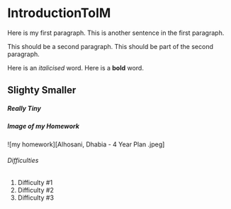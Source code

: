 # IntroductionToIM
Here is my first paragraph.
This is another sentence in the first paragraph.

This should be a second paragraph.
This should be part of the second paragraph.

Here is an *italicised* word.
Here is a **bold** word.

## Slighty Smaller
##### Really Tiny
##### Image of my Homework
![my homework][Alhosani, Dhabia - 4 Year Plan .jpeg]

###### Difficulties
1. Difficulty #1
2. Difficulty #2
3. Difficulty #3
